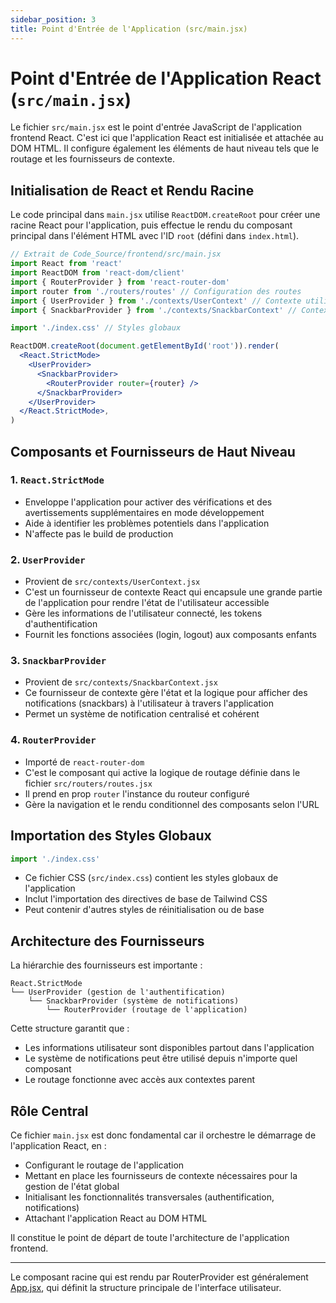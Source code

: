 ```yaml
---
sidebar_position: 3
title: Point d'Entrée de l'Application (src/main.jsx)
---
```


# Point d'Entrée de l'Application React (`src/main.jsx`)

Le fichier `src/main.jsx` est le point d'entrée JavaScript de l'application frontend React. C'est ici que l'application React est initialisée et attachée au DOM HTML. Il configure également les éléments de haut niveau tels que le routage et les fournisseurs de contexte.

## Initialisation de React et Rendu Racine

Le code principal dans `main.jsx` utilise `ReactDOM.createRoot` pour créer une racine React pour l'application, puis effectue le rendu du composant principal dans l'élément HTML avec l'ID `root` (défini dans `index.html`).

```jsx
// Extrait de Code_Source/frontend/src/main.jsx
import React from 'react'
import ReactDOM from 'react-dom/client'
import { RouterProvider } from 'react-router-dom'
import router from './routers/routes' // Configuration des routes
import { UserProvider } from './contexts/UserContext' // Contexte utilisateur
import { SnackbarProvider } from './contexts/SnackbarContext' // Contexte Snackbar

import './index.css' // Styles globaux

ReactDOM.createRoot(document.getElementById('root')).render(
  <React.StrictMode>
    <UserProvider>
      <SnackbarProvider>
        <RouterProvider router={router} />
      </SnackbarProvider>
    </UserProvider>
  </React.StrictMode>,
)
```

## Composants et Fournisseurs de Haut Niveau

### 1. `React.StrictMode`
- Enveloppe l'application pour activer des vérifications et des avertissements supplémentaires en mode développement
- Aide à identifier les problèmes potentiels dans l'application
- N'affecte pas le build de production

### 2. `UserProvider`
- Provient de `src/contexts/UserContext.jsx`
- C'est un fournisseur de contexte React qui encapsule une grande partie de l'application pour rendre l'état de l'utilisateur accessible
- Gère les informations de l'utilisateur connecté, les tokens d'authentification
- Fournit les fonctions associées (login, logout) aux composants enfants

### 3. `SnackbarProvider`
- Provient de `src/contexts/SnackbarContext.jsx`
- Ce fournisseur de contexte gère l'état et la logique pour afficher des notifications (snackbars) à l'utilisateur à travers l'application
- Permet un système de notification centralisé et cohérent

### 4. `RouterProvider`
- Importé de `react-router-dom`
- C'est le composant qui active la logique de routage définie dans le fichier `src/routers/routes.jsx`
- Il prend en prop `router` l'instance du routeur configuré
- Gère la navigation et le rendu conditionnel des composants selon l'URL

## Importation des Styles Globaux

```jsx
import './index.css'
```

- Ce fichier CSS (`src/index.css`) contient les styles globaux de l'application
- Inclut l'importation des directives de base de Tailwind CSS
- Peut contenir d'autres styles de réinitialisation ou de base

## Architecture des Fournisseurs

La hiérarchie des fournisseurs est importante :

```
React.StrictMode
└── UserProvider (gestion de l'authentification)
    └── SnackbarProvider (système de notifications)
        └── RouterProvider (routage de l'application)
```

Cette structure garantit que :
- Les informations utilisateur sont disponibles partout dans l'application
- Le système de notifications peut être utilisé depuis n'importe quel composant
- Le routage fonctionne avec accès aux contextes parent

## Rôle Central

Ce fichier `main.jsx` est donc fondamental car il orchestre le démarrage de l'application React, en :

- Configurant le routage de l'application
- Mettant en place les fournisseurs de contexte nécessaires pour la gestion de l'état global
- Initialisant les fonctionnalités transversales (authentification, notifications)
- Attachant l'application React au DOM HTML

Il constitue le point de départ de toute l'architecture de l'application frontend.

---

Le composant racine qui est rendu par RouterProvider est généralement [App.jsx](../frontend/main-component.md), qui définit la structure principale de l'interface utilisateur.